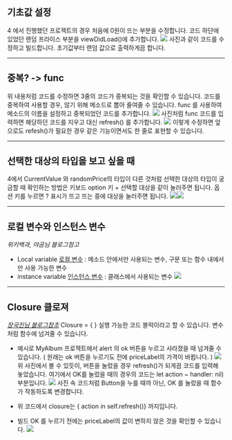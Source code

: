 ## 기초값 설정
4 에서 진행했던 프로젝트의 경우 처음에 0원이 뜨는 부분을 수정합니다.
코드 하단에 있었던 랜덤 프라이스 부분을 
viewDidLoad()에 추가합니다.
![](https://images.velog.io/images/everytime79/post/bcfbd0f7-c4f6-4c14-a250-dd6dd2bd7ea8/%E1%84%89%E1%85%B3%E1%84%8F%E1%85%B3%E1%84%85%E1%85%B5%E1%86%AB%E1%84%89%E1%85%A3%E1%86%BA%202020-12-09%2020.48.49.png)
사진과 같이 코드를 수정하고 빌드합니다. 초기값부터 랜덤 값으로 출력하게끔 합니다.

---
## 중복? -> func
위 내용처럼 코드를 수정하면 3줄의 코드가 중복되는 것을 확인할 수 있습니다.
코드를 중복하여 사용할 경우, 않기 위해 메소드로 뽑아 줄여줄 수 있습니다.
func 를 사용하여 메소드의 이름을 설정하고 중복되었던 코드를 추가합니다.
![](https://images.velog.io/images/everytime79/post/784ec8a5-55ff-4892-994d-f315f4b058e9/%E1%84%89%E1%85%B3%E1%84%8F%E1%85%B3%E1%84%85%E1%85%B5%E1%86%AB%E1%84%89%E1%85%A3%E1%86%BA%202020-12-09%2020.55.00.png)
사진처럼 func 코드를 입력하면 해당하던 코드를 지우고 대신 refresh() 를 추가합니다.
![](https://images.velog.io/images/everytime79/post/a38871bc-50bf-4f3e-bb02-c565ec946c6c/%E1%84%89%E1%85%B3%E1%84%8F%E1%85%B3%E1%84%85%E1%85%B5%E1%86%AB%E1%84%89%E1%85%A3%E1%86%BA%202020-12-09%2020.58.12.png)
이렇게 수정하면 앞으로도 refesh()가 필요한 경우
같은 기능이면서도 한 줄로 표현할 수 있습니다.

---
## 선택한 대상의 타입을 보고 싶을 때
4에서 CurrentValue 와 randomPrice의 타입이 다른 것처럼
선택한 대상의 타입이 궁금할 때 확인하는 방법은
키보드 option 키 + 선택할 대상을 같이 눌러주면 됩니다.
옵션 키를 누르면 ? 표시가 뜨고 뜨는 중에 대상을 눌러주면 됩니다.
![](https://images.velog.io/images/everytime79/post/5fa904b7-ec13-4eb9-a359-685563818200/%E1%84%89%E1%85%B3%E1%84%8F%E1%85%B3%E1%84%85%E1%85%B5%E1%86%AB%E1%84%89%E1%85%A3%E1%86%BA%202020-12-09%2021.04.27.png)![](https://images.velog.io/images/everytime79/post/eb93c966-ea91-4121-af76-2129b0b33789/%E1%84%89%E1%85%B3%E1%84%8F%E1%85%B3%E1%84%85%E1%85%B5%E1%86%AB%E1%84%89%E1%85%A3%E1%86%BA%202020-12-09%2021.05.43.png)

---
## 로컬 변수와 인스턴스 변수   
*위키백과, 야곰님 블로그참고*
- Local variable [로컬 변수](https://blog.yagom.net/182/) : 메소드 안에서만 사용되는 변수, 구문 또는 함수 내에서만 사용 가능한 변수
- instance variable [인스턴스 변수](https://ko.wikipedia.org/wiki/%EC%9D%B8%EC%8A%A4%ED%84%B4%EC%8A%A4_%EB%B3%80%EC%88%98) : 클래스에서 사용되는 변수
![](https://images.velog.io/images/everytime79/post/87d44e06-c909-48a6-936f-223193ad689b/%E1%84%89%E1%85%B3%E1%84%8F%E1%85%B3%E1%84%85%E1%85%B5%E1%86%AB%E1%84%89%E1%85%A3%E1%86%BA%202020-12-09%2021.09.45.png)

---
## Closure 클로져
*[장국진님 블로그참조](https://medium.com/@jgj455/%EC%98%A4%EB%8A%98%EC%9D%98-swift-%EC%83%81%EC%8B%9D-closure-aa401f76b7ce)*
Closure = { }
실행 가능한 코드 블럭이라고 할 수 있습니다. 변수처럼 함수에 넘겨줄 수 있습니다.
- 예시로 MyAlbum 프로젝트에서 alert 의 ok 버튼을 누르고 사라졌을 때 넘겨줄 수 있습니다. ( 원래는 ok 버튼을 누르기도 전에 priceLabel의 가격이 바뀝니다. )
![](https://images.velog.io/images/everytime79/post/649ed2dc-ffc6-4bc7-b5c4-7945dae406f4/%E1%84%89%E1%85%B3%E1%84%8F%E1%85%B3%E1%84%85%E1%85%B5%E1%86%AB%E1%84%89%E1%85%A3%E1%86%BA%202020-12-09%2021.33.54.png)
위 사진에서 볼 수 있듯이, 버튼을 눌렀을 경우 refresh()가 되게끔 코드를 입력해 놓았습니다. 
여기에서 OK를 눌렀을 때의 경우의 코드는 let action ~ handler: nil) 부분입니다.
![](https://images.velog.io/images/everytime79/post/11a0227e-b2fd-4999-9cb1-7986b8e93749/%E1%84%89%E1%85%B3%E1%84%8F%E1%85%B3%E1%84%85%E1%85%B5%E1%86%AB%E1%84%89%E1%85%A3%E1%86%BA%202020-12-09%2021.36.31.png)
사진 속 코드처럼 Button을 누를 때까 아닌, OK 를 눌렀을 때 함수가 작동하도록 변경합니다.
* 위 코드에서 closure는 { action in self.refresh()} 까지입니다.

* 빌드
OK 를 누르기 전에는 priceLabel의 값이 변하지 않은 것을 확인할 수 있습니다.
![](https://images.velog.io/images/everytime79/post/6e94a4a7-816c-4571-b2d8-36bd12ac5c88/%E1%84%89%E1%85%B3%E1%84%8F%E1%85%B3%E1%84%85%E1%85%B5%E1%86%AB%E1%84%89%E1%85%A3%E1%86%BA%202020-12-09%2021.38.51.png)






